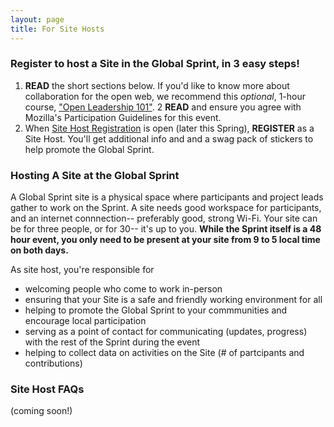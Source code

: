 ```yaml
---
layout: page
title: For Site Hosts
---
```

### Register to host a Site in the Global Sprint, in 3 easy steps!

1. **READ** the short sections below. If you'd like to know more about collaboration for the open web, we recommend this *optional*, 1-hour course, ["Open Leadership 101"](https://mozilla.teachable.com/p/open-leadership-101).
2 **READ** and ensure you agree with Mozilla's Participation Guidelines for this event.
3. When [Site Host Registration]() is open (later this Spring), **REGISTER** as a Site Host. You'll get additional info and and a swag pack of stickers to help promote the Global Sprint.

### Hosting A Site at the Global Sprint
A Global Sprint site is a physical space where participants and project leads gather to work on the Sprint. A site needs good workspace for participants, and an internet connnection-- preferably good, strong Wi-Fi. Your site can be for three people, or for 30-- it's up to you. **While the Sprint itself is a 48 hour event, you only need to be present at your site from 9 to 5 local time on both days.** 

As site host, you're responsible for 
* welcoming people who come to work in-person
* ensuring that your Site is a safe and friendly working environment for all
* helping to promote the Global Sprint to your commmunities and encourage local participation
* serving  as a point of contact for communicating (updates, progress) with the rest of the Sprint during the event
* helping to collect data on activities on the Site (# of partcipants and contributions)


### Site Host FAQs
(coming soon!)


